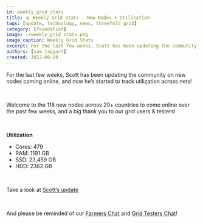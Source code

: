 ```yaml
---
id: weekly_grid_stats
title: 📊 Weekly Grid Stats - New Nodes + Utilization
tags: [update, technology, news, threefold_grid]
category: [foundation]
image: ./weekly_grid_stats.png
image_caption: Weekly Grid Stats
excerpt: For the last few weeks, Scott has been updating the community on new nodes coming online, and now he’s started to track utilization across nets!
authors: [sam_taggart]
created: 2022-08-29
---
```


For the last few weeks, Scott has been updating the community on new nodes coming online, and now he’s started to track utilization across nets!

<br/>

Welcome to the 118 new nodes across 20+ countries to come online over the past few weeks, and a big thank you to our grid users & testers!

<br/>

**Utilization**

* Cores: 479
* RAM: 1191 GB
* SSD: 23,459 GB
* HDD: 2362 GB

<br/>

Take a look at [Scott’s update](https://forum.threefold.io/t/grid-stats-new-nodes-overview/3291/11)

<br/>

And please be reminded of our [Farmers Chat](https://t.me/threefoldfarmers) and [Grid Testers Chat](https://t.me/threefoldtesting)!
